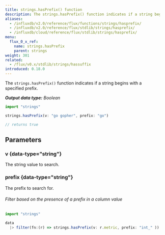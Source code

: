 ```yaml
---
title: strings.hasPrefix() function
description: The strings.hasPrefix() function indicates if a string begins with a specific prefix.
aliases:
  - /influxdb/v2.0/reference/flux/functions/strings/hasprefix/
  - /influxdb/v2.0/reference/flux/stdlib/strings/hasprefix/
  - /influxdb/cloud/reference/flux/stdlib/strings/hasprefix/
menu:
  flux_0_x_ref:
    name: strings.hasPrefix
    parent: strings
weight: 301
related:
  - /flux/v0.x/stdlib/strings/hassuffix
introduced: 0.18.0
---
```


The `strings.hasPrefix()` function indicates if a string begins with a specified prefix.

_**Output data type:** Boolean_

```js
import "strings"

strings.hasPrefix(v: "go gopher", prefix: "go")

// returns true
```

## Parameters

### v {data-type="string"}
The string value to search.

### prefix {data-type="string"}
The prefix to search for.

###### Filter based on the presence of a prefix in a column value
```js
import "strings"

data
  |> filter(fn:(r) => strings.hasPrefix(v: r.metric, prefix: "int_" ))
```
